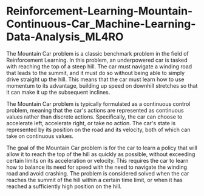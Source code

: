 # Reinforcement-Learning-Mountain-Continuous-Car_Machine-Learning-Data-Analysis_ML4RO

The Mountain Car problem is a classic benchmark problem in the field of Reinforcement Learning. In this problem, an underpowered car is tasked with reaching the top of a steep hill. The car must navigate a winding road that leads to the summit, and it must do so without being able to simply drive straight up the hill. This means that the car must learn how to use momentum to its advantage, building up speed on downhill stretches so that it can make it up the subsequent inclines.

The Mountain Car problem is typically formulated as a continuous control problem, meaning that the car's actions are represented as continuous values rather than discrete actions. Specifically, the car can choose to accelerate left, accelerate right, or take no action. The car's state is represented by its position on the road and its velocity, both of which can take on continuous values.

The goal of the Mountain Car problem is for the car to learn a policy that will allow it to reach the top of the hill as quickly as possible, without exceeding certain limits on its acceleration or velocity. This requires the car to learn how to balance its need for speed with the need to navigate the winding road and avoid crashing. The problem is considered solved when the car reaches the summit of the hill within a certain time limit, or when it has reached a sufficiently high position on the hill.
